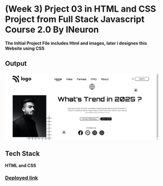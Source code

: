 # (Week 3) Prject 03 in HTML and CSS Project from Full Stack Javascript Course 2.0 By INeuron

**The InItial Project File includes Html and images, later i designes this Website using CSS**

## Output

![Project 03: Fashion Hub Output](./Fashion-Hub.png)

## Tech Stack

**HTML and CSS**

### [Deployed link](https://fashion-hub-ineuron.netlify.app/)
